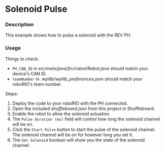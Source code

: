 # Solenoid Pulse

### Description
This example shows how to pulse a solenoid with the REV PH.

### Usage
Things to check:
* `PH_CAN_ID` in _src/main/java/frc/robot/Robot.java_  should match your device's CAN ID.
* `teamNumber` in _.wpilib/wpilib_preferences.json_ should match your roboRIO's team number.

Steps:
1. Deploy the code to your roboRIO with the PH connected.
2. Open the included _shuffleboard.json_ from this project in Shuffleboard.
3. Enable the robot to allow the solenoid actuation.
4. The `Pulse Duration (ms)` field will control how long the solenoid channel will be on.
5. Click the `Start Pulse` button to start the pulse of the solenoid channel. The solenoid channel will be on for however long you set it.
5. The `Get Solenoid` boolean will show you the state of the solenoid channel.